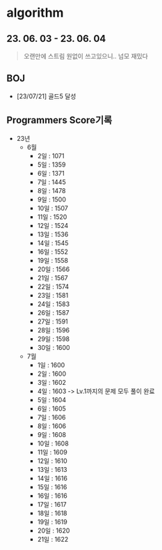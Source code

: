 # algorithm

## 23. 06. 03 - 23. 06. 04
> 오랜만에 스트림 원없이 쓰고있으니.. 넘모 재밌다

## BOJ
- [23/07/21] 골드5 달성

## Programmers Score기록
- 23년 
  - 6월
    - 2일 : 1071
    - 5일 : 1359
    - 6일 : 1371
    - 7일 : 1445
    - 8일 : 1478
    - 9일 : 1500
    - 10일 : 1507
    - 11일 : 1520
    - 12일 : 1524
    - 13일 : 1536
    - 14일 : 1545
    - 16일 : 1552
    - 19일 : 1558
    - 20일 : 1566
    - 21일 : 1567
    - 22일 : 1574
    - 23일 : 1581
    - 24일 : 1583
    - 26일 : 1587
    - 27일 : 1591
    - 28일 : 1596
    - 29일 : 1598
    - 30일 : 1600
  - 7월
    - 1일 : 1600
    - 2일 : 1600
    - 3일 : 1602
    - 4일 : 1603 -> Lv.1까지의 문제 모두 풀이 완료
    - 5일 : 1604
    - 6일 : 1605
    - 7일 : 1606
    - 8일 : 1606
    - 9일 : 1608
    - 10일 : 1608
    - 11일 : 1609
    - 12일 : 1610
    - 13일 : 1613
    - 14일 : 1616
    - 15일 : 1616
    - 16일 : 1616
    - 17일 : 1617
    - 18일 : 1618
    - 19일 : 1619
    - 20일 : 1620
    - 21일 : 1622
